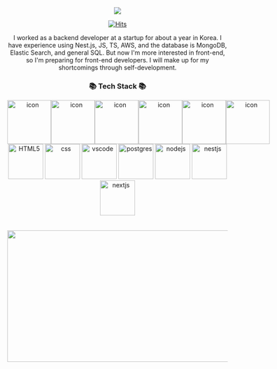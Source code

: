 <div align=center>
	     <img src="https://capsule-render.vercel.app/api?type=waving&color=auto&height=200&section=header&text=Jay%20Github!&fontSize=90" />	
</div>

<div align=center>

[![Hits](https://hits.seeyoufarm.com/api/count/incr/badge.svg?url=https%3A%2F%2Fgithub.com%2FJUNGganzi&count_bg=%2379C83D&title_bg=%23555555&icon=&icon_color=%23E7E7E7&title=Hits&edge_flat=false)](https://github.com/JUNGganzi)
	
</div>
	
<p align=center>
I worked as a backend developer at a startup for about a year in Korea.    
I have experience using Nest.js, JS, TS, AWS, and the database is MongoDB, Elastic Search, and general SQL.   
But now I'm more interested in front-end, so I'm preparing for front-end developers.   
I will make up for my shortcomings through self-development.
</p>
<div align=center>
	     <h3>📚 Tech Stack 📚</h3>
	   
</div>
<div align="center">
	     <div style="display: flex; align-items: flex-start;"><img src="https://techstack-generator.vercel.app/js-icon.svg" alt="icon" width="100" height="100" /><img src="https://techstack-generator.vercel.app/ts-icon.svg" alt="icon" width="100" height="100" /><img src="https://techstack-generator.vercel.app/react-icon.svg" alt="icon" width="100" height="100" /><img src="https://techstack-generator.vercel.app/mysql-icon.svg" alt="icon" width="100" height="100" /><img src="https://techstack-generator.vercel.app/aws-icon.svg" alt="icon" width="100" height="100" /><img src="https://techstack-generator.vercel.app/github-icon.svg" alt="icon" width="100" height="100" /></div>
	    
</div>
<div align=center>
	     <img src="https://skillicons.dev/icons?i=html" width="80" height="80" alt="HTML5" />
	     <img src="https://skillicons.dev/icons?i=css" width="80" height="80" alt="css" />
	     <img src="https://skillicons.dev/icons?i=vscode" width="80" height="80" alt="vscode" />
	     <img src="https://skillicons.dev/icons?i=postgres" width="80" height="80" alt="postgres" />
	     <img src="https://skillicons.dev/icons?i=nodejs" width="80" height="80" alt="nodejs" />
	     <img src="https://skillicons.dev/icons?i=nestjs" width="80" height="80" alt="nestjs" />
	     <img src="https://skillicons.dev/icons?i=nextjs" width="80" height="80" alt="nextjs" />
</div>
<br>
<br>
<a href="https://github.com/devxb/gitanimals">
<img
  src="https://render.gitanimals.org/farms/jungwonJung"
  width="600"
  height="300"
/>
</a>
<br>
<br>
<br>


	
</div>





  
